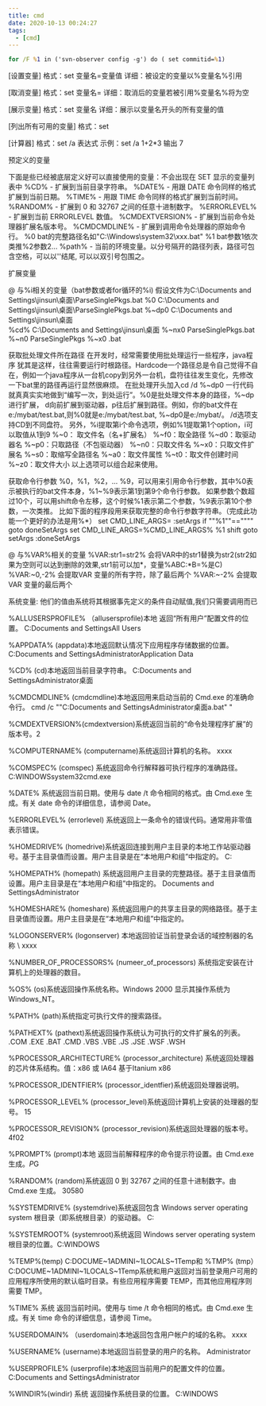 ```yaml
---
title: cmd
date: 2020-10-13 00:24:27
tags:
  - [cmd]
---
```


```cmd
for /F %1 in ('svn-observer config -g') do ( set commitid=%1)
```

[设置变量]
格式：set 变量名=变量值
详细：被设定的变量以%变量名%引用

[取消变量]
格式：set 变量名=
详细：取消后的变量若被引用%变量名%将为空

[展示变量]
格式：set 变量名
详细：展示以变量名开头的所有变量的值

[列出所有可用的变量]
格式：set

[计算器]
格式：set /a 表达式
示例：set /a 1+2*3
输出 7

预定义的变量

下面是些已经被底层定义好可以直接使用的变量：不会出现在 SET 显示的变量列表中
%CD% - 扩展到当前目录字符串。
%DATE% - 用跟 DATE 命令同样的格式扩展到当前日期。
%TIME% - 用跟 TIME 命令同样的格式扩展到当前时间。
%RANDOM% - 扩展到 0 和 32767 之间的任意十进制数字。
%ERRORLEVEL% - 扩展到当前 ERRORLEVEL 数值。
%CMDEXTVERSION% - 扩展到当前命令处理器扩展名版本号。
%CMDCMDLINE% - 扩展到调用命令处理器的原始命令行。
%0 bat的完整路径名如"C:\Windows\system32\xxx.bat"
%1 bat参数1依次类推%2参数2...
%path% - 当前的环境变量。以分号隔开的路径列表，路径可包含空格，可以以'\'结尾, 可以以双引号包围之。


扩展变量

@ 与%i相关的变量（bat参数或者for循环的%i)
假设文件为C:\Documents and Settings\jinsun\桌面\ParseSinglePkgs.bat
%0        C:\Documents and Settings\jinsun\桌面\ParseSinglePkgs.bat
%~dp0 C:\Documents and Settings\jinsun\桌面\
%cd%   C:\Documents and Settings\jinsun\桌面
%~nx0   ParseSinglePkgs.bat
%~n0     ParseSinglePkgs
%~x0     .bat

获取批处理文件所在路径
在开发时，经常需要使用批处理运行一些程序，java程序 犹其是这样，往往需要运行时根路径。Hardcode一个路径总是令自己觉得不自在，例如一个java程序从一台机copy到另外一台机，盘符往往发生变化，先修改一下bat里的路径再运行显然很麻烦。
在批处理开头加入cd /d %~dp0 一行代码就真真实实地做到“编写一次，到处运行”。%0是批处理文件本身的路径，%~dp进行扩展， d向前扩展到驱动器，p往后扩展到路径。例如，你的bat文件在e:/mybat/test.bat,则%0就是e:/mybat/test.bat, %~dp0是e:/mybat/。 /d选项支持CD到不同盘符。
另外，%i提取第i个命令选项，例如%1提取第1个option，i可以取值从1到9
%~0： 取文件名（名+扩展名）
%~f0：取全路径
%~d0：取驱动器名
%~p0：只取路径（不包驱动器）
%~n0：只取文件名
%~x0：只取文件扩展名
%~s0：取缩写全路径名
%~a0：取文件属性
%~t0：取文件创建时间
%~z0：取文件大小
以上选项可以组合起来使用。

获取命令行参数
%0，%1，%2，... %9，可以用来引用命令行参数，其中%0表示被执行的bat文件本身，%1~%9表示第1到第9个命令行参数。
如果参数个数超过10个，可以用shift命令左移，这个时候%1表示第二个参数，%9表示第10个参数，一次类推。
比如下面的程序段用来获取完整的命令行参数字符串。（完成此功能一个更好的办法是用%*）
set CMD_LINE_ARGS=
:setArgs
if ""%1""=="""" goto doneSetArgs
set CMD_LINE_ARGS=%CMD_LINE_ARGS% %1
shift
goto setArgs
:doneSetArgs


@ 与%VAR%相关的变量
%VAR:str1=str2%   会将VAR中的str1替换为str2(str2如果为空则可以达到删除的效果,str1前可以加*，变量%ABC:*B=%是C)
%VAR:~0,-2%          会提取VAR 变量的所有字符，除了最后两个
%VAR:~-2%             会提取VAR 变量的最后两个

系统变量:
他们的值由系统将其根据事先定义的条件自动赋值,我们只需要调用而已

%ALLUSERSPROFILE% （allusersprofile)本地 返回“所有用户”配置文件的位置。 C:Documents and SettingsAll Users

%APPDATA% (appdata)本地返回默认情况下应用程序存储数据的位置。 C:Documents and SettingsAdministratorApplication Data

%CD% (cd)本地返回当前目录字符串。 C:Documents and SettingsAdministrator桌面

%CMDCMDLINE% (cmdcmdline)本地返回用来启动当前的 Cmd.exe 的准确命令行。 cmd /c ""C:Documents and SettingsAdministrator桌面a.bat" "

%CMDEXTVERSION%(cmdextversion)系统返回当前的“命令处理程序扩展”的版本号。2

%COMPUTERNAME% (computername)系统返回计算机的名称。 xxxx

%COMSPEC% (comspec) 系统返回命令行解释器可执行程序的准确路径。 C:WINDOWSsystem32cmd.exe

%DATE% 系统返回当前日期。使用与 date /t 命令相同的格式。由 Cmd.exe 生成。有关 date 命令的详细信息，请参阅 Date。

%ERRORLEVEL% (errorlevel) 系统返回上一条命令的错误代码。通常用非零值表示错误。

%HOMEDRIVE% (homedrive)系统返回连接到用户主目录的本地工作站驱动器号。基于主目录值而设置。用户主目录是在“本地用户和组”中指定的。 C:

%HOMEPATH% (homepath) 系统返回用户主目录的完整路径。基于主目录值而设置。用户主目录是在“本地用户和组”中指定的。 Documents and SettingsAdministrator

%HOMESHARE% (homeshare) 系统返回用户的共享主目录的网络路径。基于主目录值而设置。用户主目录是在“本地用户和组”中指定的。

%LOGONSERVER% (logonserver) 本地返回验证当前登录会话的域控制器的名称 \ xxxx

%NUMBER_OF_PROCESSORS% (numeer_of_processors) 系统指定安装在计算机上的处理器的数目。

%OS% (os)系统返回操作系统名称。Windows 2000 显示其操作系统为 Windows_NT。

%PATH% (path)系统指定可执行文件的搜索路径。

%PATHEXT% (pathext)系统返回操作系统认为可执行的文件扩展名的列表。 .COM .EXE .BAT .CMD .VBS .VBE .JS .JSE .WSF .WSH

%PROCESSOR_ARCHITECTURE% (processor_architecture) 系统返回处理器的芯片体系结构。值：x86 或 IA64 基于Itanium x86

%PROCESSOR_IDENTFIER% (processor_identfier)系统返回处理器说明。

%PROCESSOR_LEVEL% (processor_level)系统返回计算机上安装的处理器的型号。 15

%PROCESSOR_REVISION% (processor_revision)系统返回处理器的版本号。 4f02

%PROMPT% (prompt)本地 返回当前解释程序的命令提示符设置。由 Cmd.exe 生成。$P$G

%RANDOM% (random)系统返回 0 到 32767 之间的任意十进制数字。由 Cmd.exe 生成。 30580

%SYSTEMDRIVE% (systemdrive)系统返回包含 Windows server operating system 根目录（即系统根目录）的驱动器。 C:

%SYSTEMROOT% (systemroot)系统返回 Windows server operating system 根目录的位置。C:WINDOWS

%TEMP%(temp) C:DOCUME~1ADMINI~1LOCALS~1Temp和 %TMP% (tmp）C:DOCUME~1ADMINI~1LOCALS~1Temp系统和用户返回对当前登录用户可用的应用程序所使用的默认临时目录。有些应用程序需要 TEMP，而其他应用程序则需要 TMP。

%TIME% 系统 返回当前时间。使用与 time /t 命令相同的格式。由 Cmd.exe 生成。有关 time 命令的详细信息，请参阅 Time。

%USERDOMAIN% （userdomain)本地返回包含用户帐户的域的名称。 xxxx

%USERNAME% (username)本地返回当前登录的用户的名称。 Administrator

%USERPROFILE% (userprofile)本地返回当前用户的配置文件的位置。 C:Documents and SettingsAdministrator

%WINDIR%(windir) 系统 返回操作系统目录的位置。 C:WINDOWS
